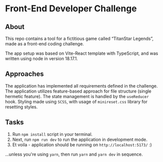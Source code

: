 # Front-End Developer Challenge

## About
This repo contains a tool for a fictitious game called “TitanStar Legends”, made as a front-end coding challenge.

The app setup was based on Vite-React template with TypeScript, and was written using node in version 18.17.1.

## Approaches
The application has implemented all requirements defined in the challenge.
The application utilizes feature-based approach for file structure (single hermetic feature).
The state management is handled by the `useReducer` hook.
Styling made using `SCSS`, with usage of `minireset.css` library for resetting styles.

## Tasks
1. Run `npm install` script in your terminal.
2. Next, run `npm run dev` to run the application in development mode.
3. Et voila - application  should be running on `http://localhost:5173/` :)

...unless you're using `yarn`, then run `yarn` and `yarn dev` in sequence.  

